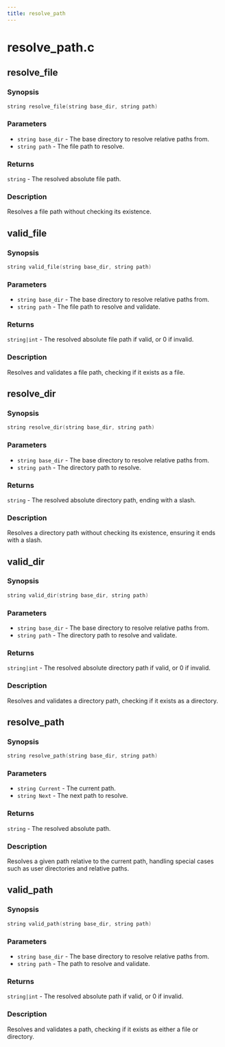 ```yaml
---
title: resolve_path
---
```

# resolve_path.c

## resolve_file

### Synopsis

```c
string resolve_file(string base_dir, string path)
```

### Parameters

* `string base_dir` - The base directory to resolve relative paths from.
* `string path` - The file path to resolve.

### Returns

`string` - The resolved absolute file path.

### Description

Resolves a file path without checking its existence.

## valid_file

### Synopsis

```c
string valid_file(string base_dir, string path)
```

### Parameters

* `string base_dir` - The base directory to resolve relative paths from.
* `string path` - The file path to resolve and validate.

### Returns

`string|int` - The resolved absolute file path if valid, or 0 if invalid.

### Description

Resolves and validates a file path, checking if it exists as a
file.

## resolve_dir

### Synopsis

```c
string resolve_dir(string base_dir, string path)
```

### Parameters

* `string base_dir` - The base directory to resolve relative paths from.
* `string path` - The directory path to resolve.

### Returns

`string` - The resolved absolute directory path, ending with a slash.

### Description

Resolves a directory path without checking its existence,
ensuring it ends with a slash.

## valid_dir

### Synopsis

```c
string valid_dir(string base_dir, string path)
```

### Parameters

* `string base_dir` - The base directory to resolve relative paths from.
* `string path` - The directory path to resolve and validate.

### Returns

`string|int` - The resolved absolute directory path if valid, or 0 if invalid.

### Description

Resolves and validates a directory path, checking if it exists
as a directory.

## resolve_path

### Synopsis

```c
string resolve_path(string base_dir, string path)
```

### Parameters

* `string Current` - The current path.
* `string Next` - The next path to resolve.

### Returns

`string` - The resolved absolute path.

### Description

Resolves a given path relative to the current path, handling
special cases such as user directories and relative paths.

## valid_path

### Synopsis

```c
string valid_path(string base_dir, string path)
```

### Parameters

* `string base_dir` - The base directory to resolve relative paths from.
* `string path` - The path to resolve and validate.

### Returns

`string|int` - The resolved absolute path if valid, or 0 if invalid.

### Description

Resolves and validates a path, checking if it exists as either
a file or directory.

